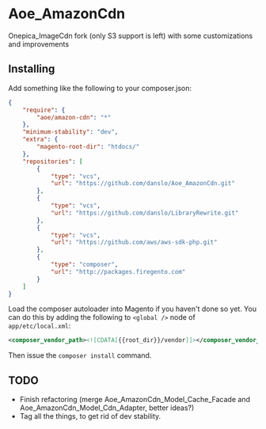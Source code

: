 Aoe_AmazonCdn
=============

Onepica_ImageCdn fork (only S3 support is left) with some customizations and improvements

## Installing

Add something like the following to your composer.json:

```json
{
    "require": {
        "aoe/amazon-cdn": "*"
    },
    "minimum-stability": "dev",
    "extra": {
        "magento-root-dir": "htdocs/"
    },
    "repositories": [
        {
            "type": "vcs",
            "url": "https://github.com/danslo/Aoe_AmazonCdn.git"
        },
        {
            "type": "vcs",
            "url": "https://github.com/danslo/LibraryRewrite.git"
        },
        {
            "type": "vcs",
            "url": "https://github.com/aws/aws-sdk-php.git"
        },
        {
            "type": "composer",
            "url": "http://packages.firegento.com"
        }
    ]
}
```

Load the composer autoloader into Magento if you haven't done so yet.
You can do this by adding the following to ``<global />`` node of ``app/etc/local.xml``:

```xml
<composer_vendor_path><![CDATA[{{root_dir}}/vendor]]></composer_vendor_path>
```

Then issue the ``composer install`` command.

## TODO
- Finish refactoring (merge Aoe_AmazonCdn_Model_Cache_Facade and Aoe_AmazonCdn_Model_Cdn_Adapter, better ideas?)
- Tag all the things, to get rid of dev stability.
